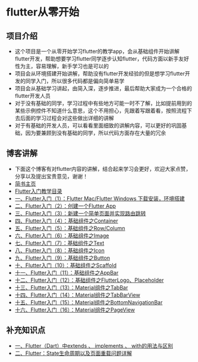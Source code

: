 # flutter从零开始
## 项目介绍
- 这个项目是一个从零开始学习flutter的教学app，会从基础组件开始讲解flutter开发，帮助想要学习flutter同学逐步认知flutter，代码方面以新手友好性为主，容易理解，新手学习也是可以的
- 项目会从环境搭建开始讲解，帮助没有flutter开发经验的但是想学习flutter开发的同学入门，所以很多代码都是偏向简单易学
- 项目会从基础学习讲起，由简入深，逐步推进，最后帮助大家成为一个合格的flutter开发人员
- 对于没有基础的同学，学习过程中有些地方可能一时不了解，比如提前用到的某些示例控件不知道什么意思，这个不用担心，先跟着写跟着看，按照流程下去后面的学习过程会对这些做出详细的讲解
- 对于有基础的开发人员，可以看看里面细致的讲解内容，可以更好的巩固基础，因为要兼顾到没有基础的同学，所以代码方面存在大量的冗余

## 博客讲解
- 下面这个博客有对flutter内容的讲解，结合起来学习会更好，欢迎大家点赞，分享以及提出宝贵意见，谢谢！
- [简书主页](https://www.jianshu.com/u/9ff9ec9f18f5)
- [Flutter入门教学目录](https://www.jianshu.com/p/3320350b3814)
- [一、Flutter入门（1）：Flutter Mac/Flutter Windows 下载安装，环境搭建](https://www.jianshu.com/p/c8507302ab09)
- [二、Flutter入门（2）：创建一个Flutter App](https://www.jianshu.com/p/d5517fcf2dae)
- [三、Flutter入门（3）：新建一个简单页面并实现路由跳转](https://www.jianshu.com/p/dd558b2601a3)
- [四、Flutter入门（4）：基础组件之Container](https://www.jianshu.com/p/2b775096a522)
- [五、Flutter入门（5）：基础组件之Row/Column](https://www.jianshu.com/p/c140cb0e790f)
- [六、Flutter入门（6）：基础组件之Image](https://www.jianshu.com/p/1a6926e1cad2)
- [七、Flutter入门（7）：基础组件之Text](https://www.jianshu.com/p/7a5d743d1470)
- [八、Flutter入门（8）：基础组件之Icon](https://www.jianshu.com/p/51e7653c1ba9)
- [九、Flutter入门（9）：基础组件之Button](https://www.jianshu.com/p/89b6d825fc79)
- [十、Flutter入门（10）：基础组件之Scaffold](https://www.jianshu.com/p/82d19ba3947a)
- [十一、Flutter入门（11）：基础组件之AppBar](https://www.jianshu.com/p/7ed0316aa92f)
- [十二、Flutter入门（12）：基础组件之FlutterLogo、Placeholder](https://www.jianshu.com/p/beaa5741423e)
- [十三、Flutter入门（13）：Material组件之TabBar](https://www.jianshu.com/p/40a24104fa55)
- [十四、Flutter入门（14）：Material组件之TabBarView](https://www.jianshu.com/p/52bacff37d78)
- [十五、Flutter入门（15）：Material组件之BottomNavigationBar](https://www.jianshu.com/p/22d8974c5e04)
- [十六、Flutter入门（16）：Material组件之PageView](https://www.jianshu.com/p/36373652ea78)

## 补充知识点
- [一、Flutter（Dart）中extends 、 implements 、 with的用法与区别](https://www.jianshu.com/p/04b896764f6e)
- [二、Flutter：State生命周期以及页面重载问题详解](https://www.jianshu.com/p/1d0eee77fcc0)